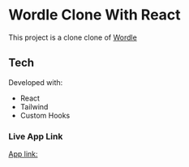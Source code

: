 # Wordle Clone With React

This project is a clone clone of [Wordle](https://www.nytimes.com/games/wordle/index.html)

## Tech

Developed with:

- React
- Tailwind
- Custom Hooks

### Live App Link

[App link:](https://chic-tulumba-2e3bda.netlify.app/)

